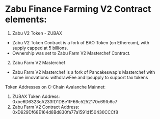 # Zabu Finance Farming V2 Contract elements:

1. Zabu V2 Token - ZUBAX
- Zabu V2 Token Contract is a fork of BAO Token (on Ethereum), with supply capped at 5 billions.
- Ownership was set to Zabu Farm V2 Masterchef Contract.

2. Zabu Farm V2 Masterchef
- Zabu Farm V2 Masterchef is a fork of Pancakeswap's Masterchef with some innovations: withdrawFee and lpsupply to support tax tokens

Token Addresses on C-Chain Avalanche Mainnet:

1. ZUBAX Token Address: 0xbe6D6323eA233fD1DBe1fF66c5252170c69fb6c7
2. Zabu Farm V2 Contract Address: 0xD929Df68E164d8Bd830fa77a1591d150430CCCf8
